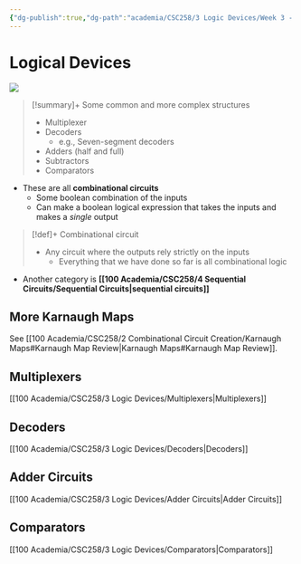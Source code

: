 ```yaml
---
{"dg-publish":true,"dg-path":"academia/CSC258/3 Logic Devices/Week 3 - Logical Devices.md","permalink":"/academia/csc-258/3-logic-devices/week-3-logical-devices/","tags":["cs","lecture","note","university"],"created":"2025-01-20T13:37:48.388-05:00","updated":"2025-02-05T22:13:18.180-05:00"}
---
```



# Logical Devices

![](https://i.imgur.com/IsfPDjA.png)

> [!summary]+ Some common and more complex structures
> - Multiplexer
> - Decoders
>     - e.g., Seven-segment decoders
> - Adders (half and full)
> - Subtractors
> - Comparators

- These are all **combinational circuits**
    - Some boolean combination of the inputs
    - Can make a boolean logical expression that takes the inputs and makes a *single* output

> [!def]+ Combinational circuit
> - Any circuit where the outputs rely strictly on the inputs
>     - Everything that we have done so far is all combinational logic

- Another category is **[[100 Academia/CSC258/4 Sequential Circuits/Sequential Circuits\|sequential circuits]]**

## More Karnaugh Maps

See [[100 Academia/CSC258/2 Combinational Circuit Creation/Karnaugh Maps#Karnaugh Map Review\|Karnaugh Maps#Karnaugh Map Review]].

## Multiplexers

[[100 Academia/CSC258/3 Logic Devices/Multiplexers\|Multiplexers]]

## Decoders

[[100 Academia/CSC258/3 Logic Devices/Decoders\|Decoders]]

## Adder Circuits

[[100 Academia/CSC258/3 Logic Devices/Adder Circuits\|Adder Circuits]]

## Comparators

[[100 Academia/CSC258/3 Logic Devices/Comparators\|Comparators]]
